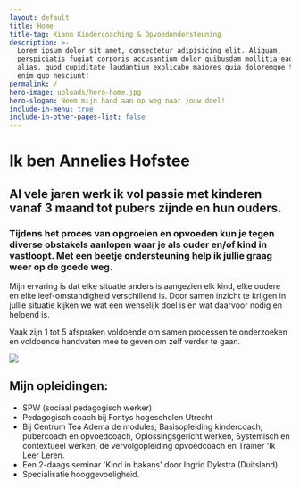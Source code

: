 ```yaml
---
layout: default
title: Home
title-tag: Kiann Kindercoaching & Opvoedondersteuning
description: >-
  Lorem ipsum dolor sit amet, consectetur adipisicing elit. Aliquam,
  perspiciatis fugiat corporis accusantium dolor quibusdam mollitia eaque est
  alias, quod cupiditate laudantium explicabo maiores quia doloremque tempora
  enim quo nesciunt!
permalink: /
hero-image: uploads/hero-home.jpg
hero-slogan: Neem mijn hand aan op weg naar jouw doel!
include-in-menu: true
include-in-other-pages-list: false
---
```

# Ik ben Annelies Hofstee

## Al vele jaren werk ik vol passie met kinderen vanaf 3 maand tot pubers zijnde en hun ouders.

### Tijdens het proces van opgroeien en opvoeden kun je tegen diverse obstakels aanlopen waar je als ouder en/of kind in vastloopt. Met een beetje ondersteuning help ik jullie graag weer op de goede weg.

Mijn ervaring is dat elke situatie anders is aangezien elk kind, elke oudere en elke leef-omstandigheid verschillend is. Door samen inzicht te krijgen in jullie situatie kijken we wat een wenselijk doel is en wat daarvoor nodig en helpend is.

Vaak zijn 1 tot 5 afspraken voldoende om samen processen te onderzoeken en voldoende handvaten mee te geven om zelf verder te gaan.

![](/uploads/kluwen-poppetjes.svg)

## Mijn opleidingen:

- SPW (sociaal pedagogisch werker)
- Pedagogisch coach bij Fontys hogescholen Utrecht
- Bij Centrum Tea Adema de modules; Basisopleiding kindercoach, pubercoach en opvoedcoach, Oplossingsgericht werken, Systemisch en contextueel werken, de vervolgopleiding opvoedcoach en Trainer 'Ik Leer Leren.
- Een 2-daags seminar 'Kind in bakans' door Ingrid Dykstra (Duitsland)
- Specialisatie hooggevoeligheid.
